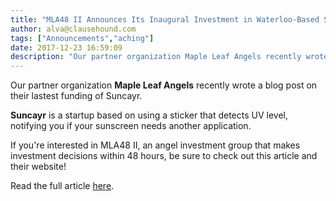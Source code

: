 ```yaml
---
title: "MLA48 II Announces Its Inaugural Investment in Waterloo-Based Skin Cancer Detecting Startup Suncayr"
author: alva@clausehound.com
tags: ["Announcements","aching"]
date: 2017-12-23 16:59:09
description: "Our partner organization Maple Leaf Angels recently wrote a blog post on their lastest funding of Suncayr."
---
```




Our partner organization **Maple Leaf Angels** recently wrote a blog post on their lastest funding of Suncayr.

**Suncayr** is a startup based on using a sticker that detects UV level, notifying you if your sunscreen needs another application.

If you're interested in MLA48 II, an angel investment group that makes investment decisions within 48 hours, be sure to check out this article and their website!

Read the full article [here](https://mapleleafangels.com/mla48-ii-announces-its-inaugural-investment-in-waterloo-based-skin-cancer-detecting-startup-suncayr/).
